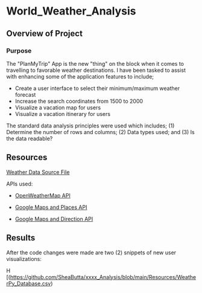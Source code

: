 # World_Weather_Analysis

## Overview of Project

### Purpose

The "PlanMyTrip" App is the new "thing" on the block when it comes to travelling to favorable weather destinations.  I have been tasked
to assist with enhancing some of the application features to include;

- Create a user interface to select their minimum/maximum weather forecast
- Increase the search coordinates from 1500 to 2000
- Visualize a vacation map for users
- Visualize a vacation itinerary for users

The standard data analysis principles were used which includes; (1) Determine the number of rows and columns; 
(2) Data types used; and (3) Is the data readable?

## Resources

[Weather Data Source File](https://github.com/SheaButta/xxxx_Analysis/blob/main/Resources/WeatherPy_Database.csv)

APIs used:

  - [OpenWeatherMap API](https://openweathermap.org/current)

  - [Google Maps and Places API](https://developers.google.com/maps/documentation/places/web-service/search)

  - [Google Maps and Direction API](https://developers.google.com/maps/documentation/directions/overview)

## Results

After the code changes were made are two (2) snippets of new user visualizations:

H
[(https://github.com/SheaButta/xxxx_Analysis/blob/main/Resources/WeatherPy_Database.csv)

